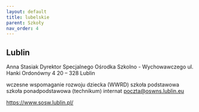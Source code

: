 ```yaml
---
layout: default
title: lubelskie
parent: Szkoły
nav_order: 4
---
```


## Lublin

Anna Stasiak
Dyrektor
Specjalnego Ośrodka Szkolno - Wychowawczego
ul. Hanki Ordonówny 4
20 – 328 Lublin

wczesne wspomaganie rozwoju dziecka (WWRD)
szkoła podstawowa
szkoła ponadpodstawowa
(technikum)
internat
poczta@oswns.lublin.eu

https://www.sosw.lublin.pl/
